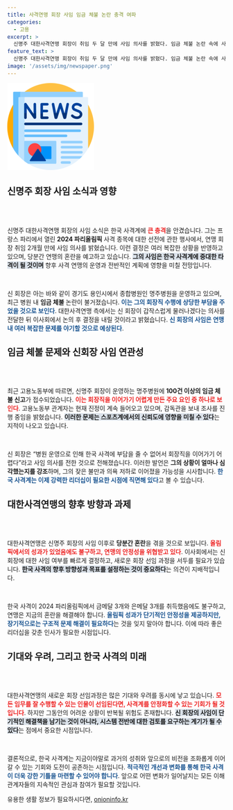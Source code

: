 ```yaml
---
title: 사격연맹 회장 사임 임금 체불 논란 충격 여파
categories:
  - 고용
excerpt: >
  신명주 대한사격연맹 회장이 취임 두 달 만에 사임 의사를 밝혔다. 임금 체불 논란 속에 사격 연맹은 또다시 혼란에 빠지게 되며, 2024 파리올림픽의 여파가 미칠지 주목된다.
feature_text: >
  신명주 대한사격연맹 회장이 취임 두 달 만에 사임 의사를 밝혔다. 임금 체불 논란 속에 사격 연맹은 또다시 혼란에 빠지게 되며, 2024 파리올림픽의 여파가 미칠지 주목된다.
image: '/assets/img/newspaper.png'
---
```


<p><img src="/assets/img/newspaper.png" alt="kimp 속보" /></p>

<p><h2 data-ke-size="size26">신명주 회장 사임 소식과 영향</h2><p data-ke-size="size16">&nbsp;</p><br />
신명주 대한사격연맹 회장의 사임 소식은 한국 사격계에 <b><span style="color: #ee2323;">큰 충격</span></b>을 안겼습니다. 그는 프랑스 파리에서 열린 <b>2024 파리올림픽</b> 사격 종목에 대한 선전에 관한 행사에서, 연맹 회장 취임 2개월 만에 사임 의사를 밝혔습니다. 이런 결정은 여러 복잡한 상황을 반영하고 있으며, 당분간 연맹의 혼란을 예고하고 있습니다. <b><span style="background-color: #21538527;">그의 사임은 한국 사격계에 중대한 타격이 될 것이며</span></b> 향후 사격 연맹의 운영과 전반적인 계획에 영향을 미칠 전망입니다.  </p>

<p data-ke-size="size16">&nbsp;</p>  

<p>신 회장은 아는 바와 같이 경기도 용인시에서 종합병원인 명주병원을 운영하고 있으며, 최근 병원 내 <b>임금 체불</b> 논란이 불거졌습니다. <b><span style="color: #1a5490;">이는 그의 회장직 수행에 상당한 부담을 주었을 것으로 보인다</span></b>. 대한사격연맹 측에서는 신 회장이 갑작스럽게 물러나겠다는 의사를 전달한 뒤 이사회에서 논의 후 결정을 내릴 것이라고 밝혔습니다. <b><span style="color: #1a5490;">신 회장의 사임은 연맹 내 여러 복잡한 문제를 야기할 것으로 예상된다</span></b>.</p>

<p><h2 data-ke-size="size26">임금 체불 문제와 신회장 사임 연관성</h2><p data-ke-size="size16">&nbsp;</p><br />
최근 고용노동부에 따르면, 신명주 회장이 운영하는 명주병원에 <b>100건 이상의 임금 체불 신고</b>가 접수되었습니다. <b><span style="color: #ee2323;">이는 회장직을 이어가기 어렵게 만든 주요 요인 중 하나로 보인다</span></b>. 고용노동부 관계자는 현재 진정이 계속 들어오고 있으며, 감독관을 보내 조사를 진행 중임을 밝혔습니다. <b><span style="background-color: #21538527;">이러한 문제는 스포츠계에서의 신뢰도에 영향을 미칠 수 있다</span></b>는 지적이 나오고 있습니다.</p>

<p data-ke-size="size16">&nbsp;</p>  

<p>신 회장은 “병원 운영으로 인해 한국 사격에 부담을 줄 수 없어서 회장직을 이어가기 어렵다”라고 사임 의사를 전한 것으로 전해졌습니다. 이러한 발언은 <b>그의 상황이 얼마나 심각했는지를 강조</b>하며, 그의 잦은 불만과 의욕 저하로 이어졌을 가능성을 시사합니다. <b><span style="color: #1a5490;">한국 사격계는 이제 강력한 리더십이 필요한 시점에 직면해 있다</span></b>고 볼 수 있습니다. </p>

<p><h2 data-ke-size="size26">대한사격연맹의 향후 방향과 과제</h2><p data-ke-size="size16">&nbsp;</p><br />
대한사격연맹은 신명주 회장의 사임 이후로 <b>당분간 혼란</b>을 겪을 것으로 보입니다. <b><span style="color: #ee2323;">올림픽에서의 성과가 있었음에도 불구하고, 연맹의 안정성을 위협받고 있다</span></b>. 이사회에서는 신 회장에 대한 사임 여부를 빠르게 결정하고, 새로운 회장 선임 과정을 서두를 필요가 있습니다. <b><span style="background-color: #21538527;">한국 사격의 향후 방향성과 목표를 설정하는 것이 중요하다</span></b>는 의견이 지배적입니다.</p>

<p data-ke-size="size16">&nbsp;</p>  

<p>한국 사격이 2024 파리올림픽에서 금메달 3개와 은메달 3개를 취득했음에도 불구하고, 연맹은 지금의 혼란을 해결해야 합니다. <b><span style="color: #1a5490;">올림픽 성과가 단기적인 안정성을 제공하지만, 장기적으로는 구조적 문제 해결이 필요하다</span></b>는 것을 잊지 말아야 합니다. 이에 따라 좋은 리더십을 갖춘 인사가 필요한 시점입니다. </p>

<p><h2 data-ke-size="size26">기대와 우려, 그리고 한국 사격의 미래</h2><p data-ke-size="size16">&nbsp;</p><br />
대한사격연맹의 새로운 회장 선임과정은 많은 기대와 우려를 동시에 낳고 있습니다. <b><span style="color: #ee2323;">모든 임무를 잘 수행할 수 있는 인물이 선임된다면, 사격계를 안정화할 수 있는 기회가 될 것입니다</span></b>. 하지만 그동안의 어려운 상황이 반복될 위험도 존재합니다. <b><span style="background-color: #21538527;">신 회장의 사임이 단기적인 해결책을 남기는 것이 아니라, 시스템 전반에 대한 검토를 요구하는 계기가 될 수 있다</span></b>는 점에서 중요한 시점입니다. </p>

<p data-ke-size="size16">&nbsp;</p>  

<p>결론적으로, 한국 사격계는 지금이야말로 과거의 성취와 앞으로의 비전을 조화롭게 이어갈 수 있는 기회와 도전이 공존하는 시점입니다. <b><span style="color: #1a5490;">적극적인 개선과 변화를 통해 한국 사격이 더욱 강한 기틀을 마련할 수 있어야 합니다</span></b>. 앞으로 어떤 변화가 일어날지는 모든 이해관계자들의 지속적인 관심과 참여가 필요할 것입니다.</p>
유용한 생활 정보가 필요하시다면, <a href="https://onioninfo.kr" rel="dofollow">onioninfo.kr</a>


